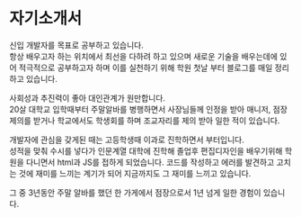 # 자기소개서

신입 개발자를 목표로 공부하고 있습니다.  
항상 배우고자 하는 위치에서 최선을 다하려 하고 있으며 새로운 기술을 배우는데에 있어 적극적으로 공부하고자 하며 이를 실천하기 위해 학원 첫날 부터 블로그를 매일 정리하고 있습니다.

  
사회성과 추진력이 좋아 대인관계가 원만합니다.  
20살 대학교 입학때부터 주말알바를 병행하면서 사장님들께 인정을 받아 매니저, 점장 제의를 받거나 학교에서도 학생회를 하며 조교자리를 제의 받아 일한 적이 있습니다.

개발자에 관심을 갖게된 때는 고등학생때 이과로 진학하면서 부터입니다.  
성적을 맞춰 수시를 넣다가 인문계열 대학에 진학해 졸업후 편집디자인을 배우기위해 학원을 다니면서 html과 JS를 접하게 되었습니다. 코드를 작성하고 에러를 발견하고 고치는 것에 재미를 느끼는 계기가 되어 지금까지도 그 재미를 느끼고 있습니다.  
  
그 중 3년동안 주말 알바를 했던 한 가게에서 점장으로서 1년 넘게 일한 경험이 있습니다.

